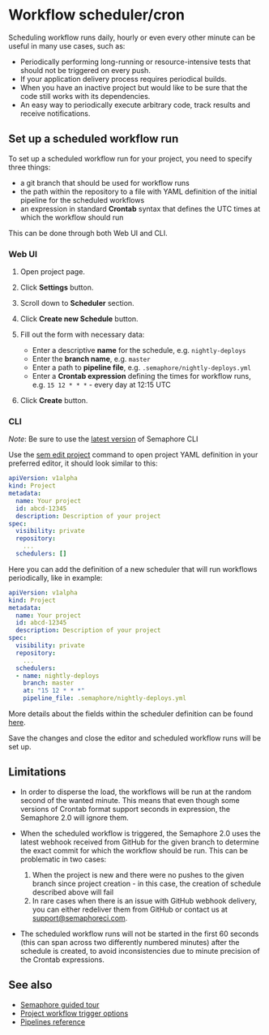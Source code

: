 # Workflow scheduler/cron

Scheduling workflow runs daily, hourly or even every other minute can be useful
in many use cases, such as:

- Periodically performing long-running or resource-intensive tests that should
not be triggered on every push.
- If your application delivery process requires periodical builds.
- When you have an inactive project but would like to be sure that the code still
works with its dependencies.
- An easy way to periodically execute arbitrary code, track results and receive
notifications.

## Set up a scheduled workflow run

To set up a scheduled workflow run for your project, you need to specify three
things:

- a git branch that should be used for workflow runs
- the path within the repository to a file with YAML definition of the
initial pipeline for the scheduled workflows
- an expression in standard **Crontab** syntax that defines the UTC times at
which the workflow should run

This can be done through both Web UI and CLI.

### Web UI

1. Open project page.

2. Click **Settings** button.

3. Scroll down to **Scheduler** section.

4. Click **Create new Schedule** button.

5. Fill out the form with necessary data:

    - Enter a descriptive **name** for the schedule, e.g. `nightly-deploys`
    - Enter the **branch name**, e.g. `master`
    - Enter a path to **pipeline file**, e.g. `.semaphore/nightly-deploys.yml`
    - Enter a **Crontab expression** defining the times for workflow runs, e.g. `15 12 * * *` - every day at 12:15 UTC

6. Click **Create** button.

### CLI

*Note*: Be sure to use the [latest version][update-cli] of Semaphore CLI

Use the [sem edit project][cli-edit-project] command to open project YAML
definition in your preferred editor, it should look similar to this:

```yaml
apiVersion: v1alpha
kind: Project
metadata:
  name: Your project
  id: abcd-12345
  description: Description of your project
spec:
  visibility: private
  repository:
    ...
  schedulers: []
```

Here you can add the definition of a new scheduler that will run workflows
periodically, like in example:

```yaml
apiVersion: v1alpha
kind: Project
metadata:
  name: Your project
  id: abcd-12345
  description: Description of your project
spec:
  visibility: private
  repository:
    ...
  schedulers:
  - name: nightly-deploys
    branch: master
    at: "15 12 * * *"
    pipeline_file: .semaphore/nightly-deploys.yml
```
 More details about the fields within the scheduler definition can be found
 [here][scheduler-yml-spec].

Save the changes and close the editor and scheduled workflow runs will be set up.

## Limitations

- In order to disperse the load, the workflows will be run at the random second
of the wanted minute. This means that even though some versions of Crontab
format support seconds in expression, the Semaphore 2.0 will ignore them.

- When the scheduled workflow is triggered, the Semaphore 2.0 uses the latest
webhook received from GitHub for the given branch to determine the exact commit
for which the workflow should be run.
This can be problematic in two cases:

    1. When the project is new and there were no pushes to the given branch since
    project creation - in this case, the creation of schedule described above will
    fail
    2. In rare cases when there is an issue with GitHub webhook delivery, you can
    either redeliver them from GitHub or contact us at support@semaphoreci.com.

- The scheduled workflow runs will not be started in the first 60 seconds (this
can span across two differently numbered minutes) after the schedule is created,
to avoid inconsistencies due to minute precision of the Crontab expressions.

## See also

- [Semaphore guided tour][guided-tour]
- [Project workflow trigger options][wf-trigger-options]
- [Pipelines reference][pipelines-ref]

[update-cli]: https://docs.semaphoreci.com/reference/sem-command-line-tool/#download-and-install
[cli-edit-project]: https://docs.semaphoreci.com/reference/sem-command-line-tool/#sem-edit_1
[scheduler-yml-spec]: https://docs.semaphoreci.com/reference/projects-yaml-reference/#schedulers
[guided-tour]: https://docs.semaphoreci.com/guided-tour/getting-started/
[wf-trigger-options]: https://docs.semaphoreci.com/essentials/project-workflow-trigger-options/
[pipelines-ref]: https://docs.semaphoreci.com/reference/pipeline-yaml-reference/
